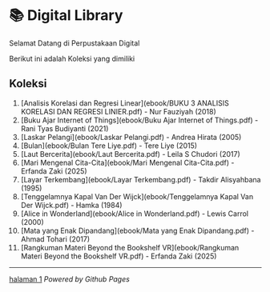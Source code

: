 # 📚 Digital Library

Selamat Datang di Perpustakaan Digital

Berikut ini adalah Koleksi yang dimiliki

## Koleksi
1. [Analisis Korelasi dan Regresi Linear](ebook/BUKU 3 ANALISIS KORELASI DAN REGRESI LINIER.pdf) - Nur Fauziyah (2018)
2. [Buku Ajar Internet of Things](ebook/Buku Ajar Internet of Things.pdf) - Rani Tyas Budiyanti (2021)
3. [Laskar Pelangi](ebook/Laskar Pelangi.pdf) - Andrea Hirata (2005)
4. [Bulan](ebook/Bulan Tere Liye.pdf) - Tere Liye (2015)
5. [Laut Bercerita](ebook/Laut Bercerita.pdf) - Leila S Chudori (2017)
6. [Mari Mengenal Cita-Cita](ebook/Mari Mengenal Cita-Cita.pdf) - Erfanda Zaki (2025)
7. [Layar Terkembang](ebook/Layar Terkembang.pdf) - Takdir Alisyahbana (1995)
8. [Tenggelamnya Kapal Van Der Wijck](ebook/Tenggelamnya Kapal Van Der Wijck.pdf) - Hamka (1984)
9. [Alice in Wonderland](ebook/Alice in Wonderland.pdf) - Lewis Carrol (2000)
10. [Mata yang Enak Dipandang](ebook/Mata yang Enak Dipandang.pdf) - Ahmad Tohari (2017)
11. [Rangkuman Materi Beyond the Bookshelf VR](ebook/Rangkuman Materi Beyond the Bookshelf VR.pdf) - Erfanda Zaki (2025)

---
[halaman 1](webti/halaman1.html)
*Powered by Github Pages*
